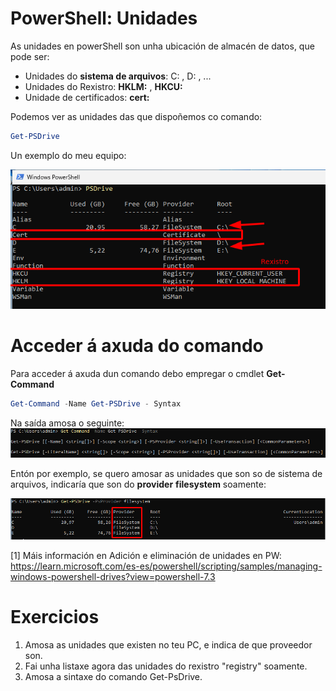 # PowerShell: Unidades
As unidades en powerShell son unha ubicación de almacén de datos, que pode ser:
+ Unidades do **sistema de arquivos**: C:  ,   D:  , ...
+ Unidades do Rexistro: **HKLM:**  ,    **HKCU:**
+ Unidade de certificados: **cert:**

Podemos ver as unidades das que dispoñemos co comando:
```PowerShell
Get-PSDrive
```
Un exemplo do meu equipo:

!["PsDrive unidades do meu equipo"](images/psdrive.png)

# Acceder á axuda do comando
Para acceder á axuda dun comando debo empregar o cmdlet **Get-Command**
```PowerShell
Get-Command -Name Get-PSDrive - Syntax
```
Na saída amosa o seguinte:
!["Get-Command"](images/Getcommand.png)

Entón por exemplo, se quero amosar as unidades que son so de sistema de arquivos, indicaría que son do **provider** **filesystem** soamente:

!["Get-PsDrive -PSprovider filesystem"](images/getpsdriveprovider.png)

[1] Máis información en Adición e eliminación de unidades en PW: https://learn.microsoft.com/es-es/powershell/scripting/samples/managing-windows-powershell-drives?view=powershell-7.3

# Exercicios
1. Amosa as unidades que existen no teu PC, e indica de que proveedor son.
1. Fai unha listaxe agora das unidades do rexistro "registry" soamente.
1. Amosa a sintaxe do comando Get-PsDrive. 
